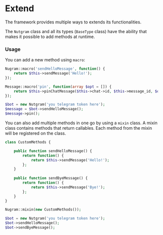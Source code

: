 # Extend

The framework provides multiple ways to extends its functionalities.

The `Nutgram` class and all its types (`BaseType` class) have the ability that makes 
it possible to add methods at runtime.

### Usage
You can add a new method using `macro`:

```php
Nugram::macro('sendHelloMessage', function() {
    return $this->sendMessage('Hello!');
});

Message::macro('pin', function(array $opt = []) {
    return $this->pinChatMessage($this->chat->id, $this->message_id, $opt);
});

$bot = new Nutgram('you telegram token here');
$message = $bot->sendHelloMessage();
$message->pin();
```

You can also add multiple methods in one go by using a `mixin` class. 
A mixin class contains methods that return callables. 
Each method from the mixin will be registered on the class.

```php
class CustomMethods {

    public function sendHelloMessage() {
        return function() {
            return $this->sendMessage('Hello!');
        };
    }
    
    public function sendByeMessage() {
        return function() {
            return $this->sendMessage('Bye!');
        };
    }
}

Nugram::mixin(new CustomMethods());

$bot = new Nutgram('you telegram token here');
$bot->sendHelloMessage();
$bot->sendByeMessage();
```